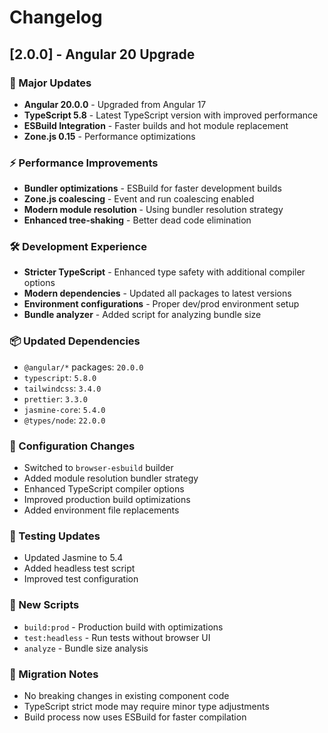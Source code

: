 # Changelog

## [2.0.0] - Angular 20 Upgrade

### 🚀 Major Updates

- **Angular 20.0.0** - Upgraded from Angular 17
- **TypeScript 5.8** - Latest TypeScript version with improved performance
- **ESBuild Integration** - Faster builds and hot module replacement
- **Zone.js 0.15** - Performance optimizations

### ⚡ Performance Improvements

- **Bundler optimizations** - ESBuild for faster development builds
- **Zone.js coalescing** - Event and run coalescing enabled
- **Modern module resolution** - Using bundler resolution strategy
- **Enhanced tree-shaking** - Better dead code elimination

### 🛠️ Development Experience

- **Stricter TypeScript** - Enhanced type safety with additional compiler options
- **Modern dependencies** - Updated all packages to latest versions
- **Environment configurations** - Proper dev/prod environment setup
- **Bundle analyzer** - Added script for analyzing bundle size

### 📦 Updated Dependencies

- `@angular/*` packages: `20.0.0`
- `typescript`: `5.8.0`
- `tailwindcss`: `3.4.0`
- `prettier`: `3.3.0`
- `jasmine-core`: `5.4.0`
- `@types/node`: `22.0.0`

### 🔧 Configuration Changes

- Switched to `browser-esbuild` builder
- Added module resolution bundler strategy
- Enhanced TypeScript compiler options
- Improved production build optimizations
- Added environment file replacements

### 🧪 Testing Updates

- Updated Jasmine to 5.4
- Added headless test script
- Improved test configuration

### 📝 New Scripts

- `build:prod` - Production build with optimizations
- `test:headless` - Run tests without browser UI
- `analyze` - Bundle size analysis

### 🔄 Migration Notes

- No breaking changes in existing component code
- TypeScript strict mode may require minor type adjustments
- Build process now uses ESBuild for faster compilation
